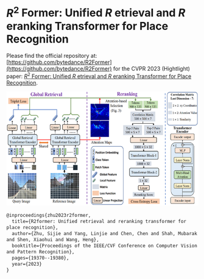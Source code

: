 # $R^{2}$ Former: Unified $R$ etrieval and $R$ eranking Transformer for Place Recognition

Please find the official repository at: [https://github.com/bytedance/R2Former](https://github.com/bytedance/R2Former) for the CVPR 2023 (Hightlight) paper: [$R^{2}$ Former: Unified $R$ etrieval and $R$ eranking Transformer for Place Recognition](https://openaccess.thecvf.com/content/CVPR2023/html/Zhu_R2Former_Unified_Retrieval_and_Reranking_Transformer_for_Place_Recognition_CVPR_2023_paper.html).

<img width=600 height=300 src="architecture.png"/> 

```
@inproceedings{zhu2023r2former,
  title={R2former: Unified retrieval and reranking transformer for place recognition},
  author={Zhu, Sijie and Yang, Linjie and Chen, Chen and Shah, Mubarak and Shen, Xiaohui and Wang, Heng},
  booktitle={Proceedings of the IEEE/CVF Conference on Computer Vision and Pattern Recognition},
  pages={19370--19380},
  year={2023}
}
```